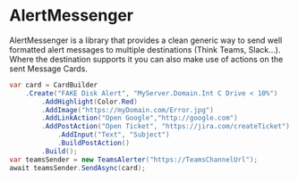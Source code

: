 # AlertMessenger
AlertMessenger is a library that provides a clean generic way to send well formatted alert messages to multiple destinations (Think Teams, Slack...). Where the destination supports it you can also make use of actions on the sent Message Cards.



```c#
var card = CardBuilder
    .Create("FAKE Disk Alert", "MyServer.Domain.Int C Drive < 10%")
        .AddHighlight(Color.Red)
        .AddImage("https://myDomain.com/Error.jpg")
        .AddLinkAction("Open Google","http://google.com")
        .AddPostAction("Open Ticket", "https://jira.com/createTicket")
            .AddInput("Text", "Subject")    
            .BuildPostAction()
        .Build();
var teamsSender = new TeamsAlerter("https://TeamsChannelUrl");
await teamsSender.SendAsync(card);
```
